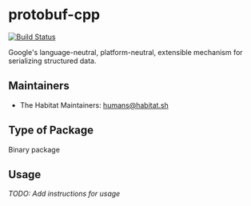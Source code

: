 # protobuf-cpp

[![Build Status](https://dev.azure.com/chefcorp-partnerengineering/Chef%20Base%20Plans/_apis/build/status/chef-base-plans.protobuf-cpp?branchName=master)](https://dev.azure.com/chefcorp-partnerengineering/Chef%20Base%20Plans/_build/latest?definitionId=181&branchName=master)

Google's language-neutral, platform-neutral, extensible mechanism for serializing structured data.

## Maintainers

* The Habitat Maintainers: <humans@habitat.sh>

## Type of Package

Binary package

## Usage

*TODO: Add instructions for usage*
